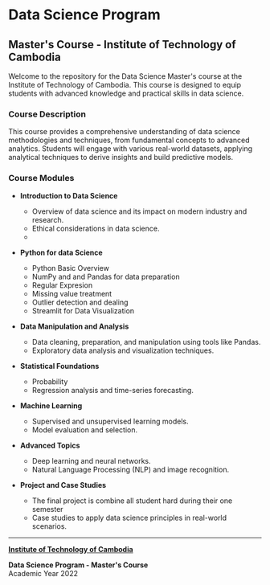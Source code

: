 # Data Science Program
## Master's Course - Institute of Technology of Cambodia

Welcome to the repository for the Data Science Master's course at the Institute of Technology of Cambodia. This course is designed to equip students with advanced knowledge and practical skills in data science.

### Course Description

This course provides a comprehensive understanding of data science methodologies and techniques, from fundamental concepts to advanced analytics. Students will engage with various real-world datasets, applying analytical techniques to derive insights and build predictive models.

### Course Modules

- **Introduction to Data Science**
  - Overview of data science and its impact on modern industry and research.
  - Ethical considerations in data science.
  - 
- **Python for data Science**
  - Python Basic Overview 
  - NumPy and and Pandas for data preparation
  - Regular Expresion 
  - Missing value treatment
  - Outlier detection and dealing
  - Streamlit for Data Visualization  
 
- **Data Manipulation and Analysis**
  - Data cleaning, preparation, and manipulation using tools like Pandas.
  - Exploratory data analysis and visualization techniques.

- **Statistical Foundations**
  - Probability
  - Regression analysis and time-series forecasting.

- **Machine Learning**
  - Supervised and unsupervised learning models.
  - Model evaluation and selection.

- **Advanced Topics**
  - Deep learning and neural networks.
  - Natural Language Processing (NLP) and image recognition.

- **Project and Case Studies**
  - The final project is combine all student hard during their one semester 
  - Case studies to apply data science principles in real-world scenarios.
---

[**Institute of Technology of Cambodia**](https://itc.edu.kh/home-ams/)

**Data Science Program - Master's Course**  
Academic Year 2022
